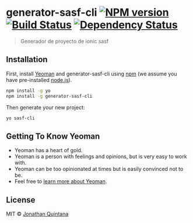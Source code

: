 # generator-sasf-cli [![NPM version][npm-image]][npm-url] [![Build Status][travis-image]][travis-url] [![Dependency Status][daviddm-image]][daviddm-url]
> Generador de proyecto de ionic sasf

## Installation

First, install [Yeoman](http://yeoman.io) and generator-sasf-cli using [npm](https://www.npmjs.com/) (we assume you have pre-installed [node.js](https://nodejs.org/)).

```bash
npm install -g yo
npm install -g generator-sasf-cli
```

Then generate your new project:

```bash
yo sasf-cli
```

## Getting To Know Yeoman

 * Yeoman has a heart of gold.
 * Yeoman is a person with feelings and opinions, but is very easy to work with.
 * Yeoman can be too opinionated at times but is easily convinced not to be.
 * Feel free to [learn more about Yeoman](http://yeoman.io/).

## License

MIT © [Jonathan Quintana](https://github.com/jquintanas/cliSasf)


[npm-image]: https://badge.fury.io/js/generator-sasf-cli.svg
[npm-url]: https://npmjs.org/package/generator-sasf-cli
[travis-image]: https://travis-ci.com/jquintanas/generator-sasf-cli.svg?branch=master
[travis-url]: https://travis-ci.com/jquintanas/generator-sasf-cli
[daviddm-image]: https://david-dm.org/jquintanas/generator-sasf-cli.svg?theme=shields.io
[daviddm-url]: https://david-dm.org/jquintanas/generator-sasf-cli
